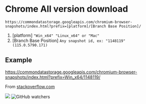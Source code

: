 # Chrome All version download

``https://commondatastorage.googleapis.com/chromium-browser-snapshots/index.html?prefix=[platform]/[Branch Base Position]/``

1. [platform] ``"Win_x64" "Linux_x64" or "Mac"``
2. [Branch Base Position] ``Any snapshot id, ex: "1148119" (115.0.5790.171)``

## Example
https://commondatastorage.googleapis.com/chromium-browser-snapshots/index.html?prefix=Win_x64/1148119/

From [stackoverflow.com](https://stackoverflow.com/a/54927497/11386519)

![](https://img.shields.io/badge/Chrome-Browser-informational?style=flat&logo=googlechrome&color=F24E1E) ![GitHub watchers](https://img.shields.io/github/watchers/kotvnn/ChromeAllVersion)
